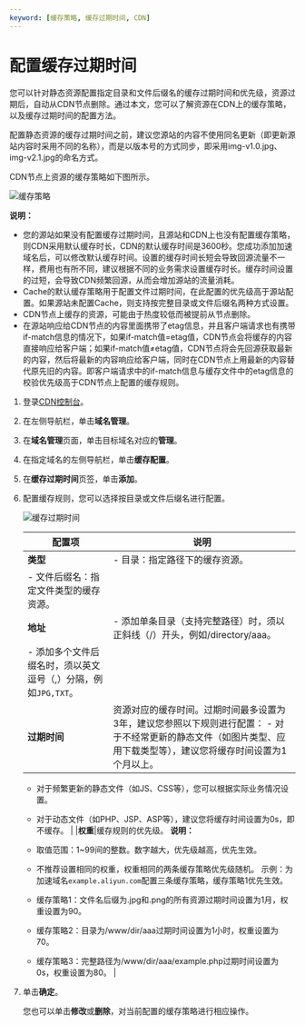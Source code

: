 ```yaml
---
keyword: [缓存策略, 缓存过期时间, CDN]
---
```


# 配置缓存过期时间

您可以针对静态资源配置指定目录和文件后缀名的缓存过期时间和优先级，资源过期后，自动从CDN节点删除。通过本文，您可以了解资源在CDN上的缓存策略，以及缓存过期时间的配置方法。

配置静态资源的缓存过期时间之前，建议您源站的内容不使用同名更新（即更新源站内容时采用不同的名称），而是以版本号的方式同步，即采用img-v1.0.jpg、img-v2.1.jpg的命名方式。

CDN节点上资源的缓存策略如下图所示。

![缓存策略](https://static-aliyun-doc.oss-cn-hangzhou.aliyuncs.com/assets/img/zh-CN/9764788951/p67212.png)

**说明：**

-   您的源站如果没有配置缓存过期时间，且源站和CDN上也没有配置缓存策略，则CDN采用默认缓存时长，CDN的默认缓存时间是3600秒。您成功添加加速域名后，可以修改默认缓存时间。设置的缓存时间长短会导致回源流量不一样，费用也有所不同，建议根据不同的业务需求设置缓存时长。缓存时间设置的过短，会导致CDN频繁回源，从而会增加源站的流量消耗。
-   Cache的默认缓存策略用于配置文件过期时间，在此配置的优先级高于源站配置。如果源站未配置Cache，则支持按完整目录或文件后缀名两种方式设置。
-   CDN节点上缓存的资源，可能由于热度较低而被提前从节点删除。
-   在源站响应给CDN节点的内容里面携带了etag信息，并且客户端请求也有携带if-match信息的情况下，如果if-match值=etag值，CDN节点会将缓存的内容直接响应给客户端；如果if-match值≠etag值，CDN节点将会先回源获取最新的内容，然后将最新的内容响应给客户端，同时在CDN节点上用最新的内容替代原先旧的内容。即客户端请求中的if-match信息与缓存文件中的etag信息的校验优先级高于CDN节点上配置的缓存规则。

1.  登录[CDN控制台](https://cdn.console.aliyun.com)。

2.  在左侧导航栏，单击**域名管理**。

3.  在**域名管理**页面，单击目标域名对应的**管理**。

4.  在指定域名的左侧导航栏，单击**缓存配置**。

5.  在**缓存过期时间**页签，单击**添加**。

6.  配置缓存规则，您可以选择按目录或文件后缀名进行配置。

    ![缓存过期时间](https://static-aliyun-doc.oss-cn-hangzhou.aliyuncs.com/assets/img/zh-CN/9764788951/p64132.png)

    |配置项|说明|
    |---|--|
    |**类型**|    -   目录：指定路径下的缓存资源。
    -   文件后缀名：指定文件类型的缓存资源。 |
    |**地址**|    -   添加单条目录（支持完整路径）时，须以正斜线（/）开头，例如/directory/aaa。
    -   添加多个文件后缀名时，须以英文逗号（,）分隔，例如`JPG,TXT`。 |
    |**过期时间**|资源对应的缓存时间。过期时间最多设置为3年，建议您参照以下规则进行配置：     -   对于不经常更新的静态文件（如图片类型、应用下载类型等），建议您将缓存时间设置为1个月以上。
    -   对于频繁更新的静态文件（如JS、CSS等），您可以根据实际业务情况设置。
    -   对于动态文件（如PHP、JSP、ASP等），建议您将缓存时间设置为0s，即不缓存。 |
    |**权重**|缓存规则的优先级。 **说明：**

    -   取值范围：1~99间的整数。数字越大，优先级越高，优先生效。
    -   不推荐设置相同的权重，权重相同的两条缓存策略优先级随机。
示例：为加速域名`example.aliyun.com`配置三条缓存策略，缓存策略1优先生效。

    -   缓存策略1：文件名后缀为.jpg和.png的所有资源过期时间设置为1月，权重设置为90。
    -   缓存策略2：目录为/www/dir/aaa过期时间设置为1小时，权重设置为70。
    -   缓存策略3：完整路径为/www/dir/aaa/example.php过期时间设置为0s，权重设置为80。 |

7.  单击**确定**。

    您也可以单击**修改**或**删除**，对当前配置的缓存策略进行相应操作。


